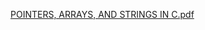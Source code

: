 [POINTERS, ARRAYS, AND STRINGS IN C.pdf](https://github.com/baranosh/alx-low_level_programming/files/9855514/POINTERS.ARRAYS.AND.STRINGS.IN.C.pdf)
